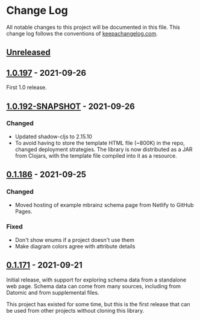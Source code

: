 # Change Log
All notable changes to this project will be documented in this file. This change
log follows the conventions of [keepachangelog.com](http://keepachangelog.com/).

## [Unreleased]

## [1.0.197] - 2021-09-26
First 1.0 release.

## [1.0.192-SNAPSHOT] - 2021-09-26
### Changed
* Updated shadow-cljs to 2.15.10
* To avoid having to store the template HTML file (~800K) in the repo, changed
  deployment strategies. The library is now distributed as a JAR from Clojars,
  with the template file compiled into it as a resource.

## [0.1.186] - 2021-09-25

### Changed
* Moved hosting of example mbrainz schema page from Netlify to GitHub Pages.

### Fixed
* Don't show enums if a project doesn't use them
* Make diagram colors agree with attribute details

## [0.1.171] - 2021-09-21
Initial release, with support for exploring schema data from a standalone web
page. Schema data can come from many sources, including from Datomic and from
supplemental files.

This project has existed for some time, but this is the first release that can
be used from other projects without cloning this library.

[Unreleased]: https://github.com/mainej/f-form/compare/v1.0.197...main
[1.0.197]: https://github.com/mainej/f-form/compare/v1.0.192-SNAPSHOT...v1.0.197
[1.0.192-SNAPSHOT]: https://github.com/mainej/f-form/compare/v0.1.186...v1.0.192-SNAPSHOT
[0.1.186]: https://github.com/mainej/f-form/compare/v0.1.171...v0.1.186
[0.1.171]: https://github.com/mainej/schema-voyager/tree/v0.1.171
